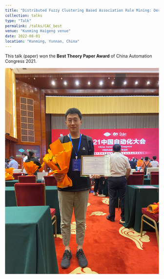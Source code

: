 ```yaml
---
title: "Distributed Fuzzy Clustering Based Association Rule Mining: Design, Deployment and Implementation"
collection: talks
type: "Talk"
permalink: /talks/CAC_best
venue: "Kunming Haigeng venue"
date: 2022-08-01
location: "Kunming, Yunnan, China"
---
```


This talk (paper) won the **Best Theory Paper Award** of China Automation Congress 2021.

<div align=center><img src="../images/CAC.png"></div>

